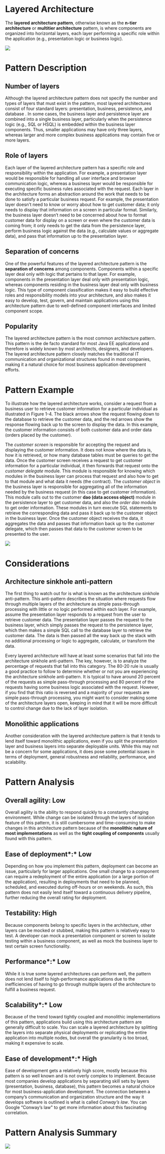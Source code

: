 # Layered Architecture

The **layered architecture pattern**, otherwise known as the **n-tier architecture** or **multitier  architecture** pattern, is where components are organized into horizontal layers, each layer performing a specific role within the application (e.g., presentation logic or business logic).

![](images/Untitled-055a3dac-03d5-4305-8412-a33065e0140b.png)

# Pattern Description

## Number of layers

Although the layered architecture pattern does not specify the number and types of layers that must exist in the pattern, most layered architectures consist of four standard layers: presentation, business, persistence, and database . In some cases, the business layer and persistence layer are combined into a single business layer, particularly when the persistence logic (e.g., SQL or HSQL) is embedded within the business layer components. Thus, smaller applications may have only three layers, whereas larger and more complex business applications may contain five or more layers.

## Role of layers

Each layer of the layered architecture pattern has a specific role and responsibility within the application. For example, a presentation layer would be responsible for handling all user interface and browser communication logic, whereas a business layer would be responsible for executing specific business rules associated with the request. Each layer in the architecture forms an abstraction around the work that needs to be done to satisfy a particular business request. For example, the presentation layer doesn’t need to know or worry about how to get customer data; it only needs to display that information on a screen in particular format. Similarly, the business layer doesn’t need to be concerned about how to format customer data for display on a screen or even where the customer data is coming from; it only needs to get the data from the persistence layer, perform business logic against the data (e.g., calculate values or aggregate data), and pass that information up to the presentation layer.

## Separation of concerns

One of the powerful features of the layered architecture pattern is the **separation of concerns** among components. Components within a specific layer deal only with logic that pertains to that layer. For example, components in the presentation layer deal only with presentation logic, whereas components residing in the business layer deal only with business logic. This type of component classification makes it easy to build effective roles and responsibility models into your architecture, and also makes it easy to develop, test, govern, and maintain applications using this architecture pattern due to well-defined component interfaces and limited component scope.

## Popularity

The layered architecture pattern is the most common architecture pattern. This pattern is the de facto standard for most Java EE applications and therefore is widely known by most architects, designers, and developers. The layered architecture pattern closely matches the traditional IT communication and organizational structures found in most companies, making it a natural choice for most business application development efforts.

# Pattern Example

To illustrate how the layered architecture works, consider a request from a business user to retrieve customer information for a particular individual as illustrated in Figure 1-4. The black arrows show the request flowing down to the database to retrieve the customer data, and the red arrows show the response flowing back up to the screen to display the data. In this example, the customer information consists of both customer data and order data (orders placed by the customer).

The *customer screen* is responsible for accepting the request and displaying the customer information. It does not know where the data is, how it is retrieved, or how many database tables must be queries to get the data. Once the customer screen receives a request to get customer information for a particular individual, it then forwards that request onto the *customer delegate* module. This module is responsible for knowing which modules in the business layer can process that request and also how to get to that module and what data it needs (the contract). The *customer object* in the business layer is responsible for aggregating all of the information needed by the business request (in this case to get customer information). This module calls out to the customer **dao (data access object)** module in the persistence layer to get customer data, and also the *order dao* module to get order information. These modules in turn execute SQL statements to retrieve the corresponding data and pass it back up to the customer object in the business layer. Once the customer object receives the data, it aggregates the data and passes that information back up to the customer delegate, which then passes that data to the customer screen to be presented to the user.

![](images/Untitled-43545e8d-0eaa-4739-8148-99e38094a42b.png)

# Considerations

## Architecture sinkhole anti-pattern

The first thing to watch out for is what is known as the architecture sinkhole anti-pattern. This anti-pattern describes the situation where requests flow through multiple layers of the architecture as simple pass-through processing with little or no logic performed within each layer. For example, assume the presentation layer responds to a request from the user to retrieve customer data. The presentation layer passes the request to the business layer, which simply passes the request to the persistence layer, which then makes a simple SQL call to the database layer to retrieve the customer data. The data is then passed all the way back up the stack with no additional processing or logic to aggregate, calculate, or transform the data.

Every layered architecture will have at least some scenarios that fall into the architecture sinkhole anti-pattern. The key, however, is to analyze the percentage of requests that fall into this category. The 80-20 rule is usually a good practice to follow to determine whether or not you are experiencing the architecture sinkhole anti-pattern. It is typical to have around 20 percent of the requests as simple pass-through processing and 80 percent of the requests having some business logic associated with the request. However, if you find that this ratio is reversed and a majority of your requests are simple pass-through processing, you might want to consider making some of the architecture layers open, keeping in mind that it will be more difficult to control change due to the lack of layer isolation.

## Monolithic applications

Another consideration with the layered architecture pattern is that it tends to lend itself toward monolithic applications, even if you split the presentation layer and business layers into separate deployable units. While this may not be a concern for some applications, it does pose some potential issues in terms of deployment, general robustness and reliability, performance, and scalability.

# Pattern Analysis

## **Overall agility:** Low

Overall agility is the ability to respond quickly to a constantly changing environment. While change can be isolated through the layers of isolation feature of this pattern, it is still cumbersome and time-consuming to make changes in this architecture pattern because of the **monolithic nature of most implementations** as well as the **tight coupling of components** usually found with this pattern.

## **Ease of deployment***:* Low

Depending on how you implement this pattern, deployment can become an issue, particularly for larger applications. One small change to a component can require a redeployment of the entire application (or a large portion of the application), resulting in deployments that need to be planned, scheduled, and executed during off-hours or on weekends. As such, this pattern does not easily lend itself toward a continuous delivery pipeline, further reducing the overall rating for deployment.

## **Testability:** High

Because components belong to specific layers in the architecture, other layers can be mocked or stubbed, making this pattern is relatively easy to test. A developer can mock a presentation component or screen to isolate testing within a business component, as well as mock the business layer to test certain screen functionality.

## **Performance***:* Low

While it is true some layered architectures can perform well, the pattern does not lend itself to high-performance applications due to the inefficiencies of having to go through multiple layers of the architecture to fulfill a business request.

## **Scalability***:* Low

Because of the trend toward tightly coupled and monolithic implementations of this pattern, applications build using this architecture pattern are generally difficult to scale. You can scale a layered architecture by splitting the layers into separate physical deployments or replicating the entire application into multiple nodes, but overall the granularity is too broad, making it expensive to scale.

## **Ease of development***:* High

Ease of development gets a relatively high score, mostly because this pattern is so well known and is not overly complex to implement. Because most companies develop applications by separating skill sets by layers (presentation, business, database), this pattern becomes a natural choice for most business-application development. The connection between a company’s communication and organization structure and the way it develops software is outlined is what is called *Conway’s law*. You can Google “Conway’s law" to get more information about this fascinating correlation.

# Pattern Analysis Summary

![](images/Untitled-ae174a09-1d67-4808-83c6-6ba7ec638d72.png)